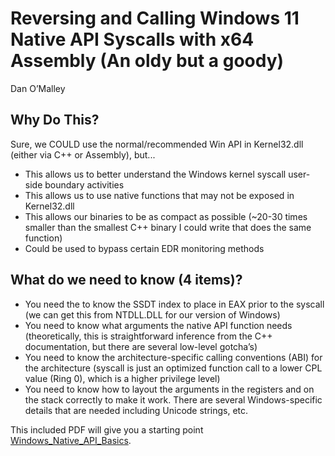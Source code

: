 # Reversing and Calling Windows 11 Native API Syscalls with x64 Assembly (An oldy but a goody)

Dan O’Malley



## Why Do This?

Sure, we COULD use the normal/recommended Win API in Kernel32.dll
(either via C++ or Assembly), but...
- This allows us to better understand the Windows kernel syscall user-
side boundary activities
- This allows us to use native functions that may not be exposed in
Kernel32.dll
- This allows our binaries to be as compact as possible (~20-30 times
smaller than the smallest C++ binary I could write that does the same
function)
- Could be used to bypass certain EDR monitoring methods


## What do we need to know (4 items)?

- You need the to know the SSDT index to place in EAX prior to the syscall
(we can get this from NTDLL.DLL for our version of Windows)
- You need to know what arguments the native API function needs
(theoretically, this is straightforward inference from the C++
documentation, but there are several low-level gotcha’s)
- You need to know the architecture-specific calling conventions (ABI) for
the architecture (syscall is just an optimized function call to a lower CPL
value (Ring 0), which is a higher privilege level)
- You need to know how to layout the arguments in the registers and on the
stack correctly to make it work. There are several Windows-specific details
that are needed including Unicode strings, etc.


This included PDF will give you a starting point [Windows_Native_API_Basics](https://github.com/meuer26/Windows_Native_API_Basics/blob/main/Windows_Native_API_Basics.pdf).